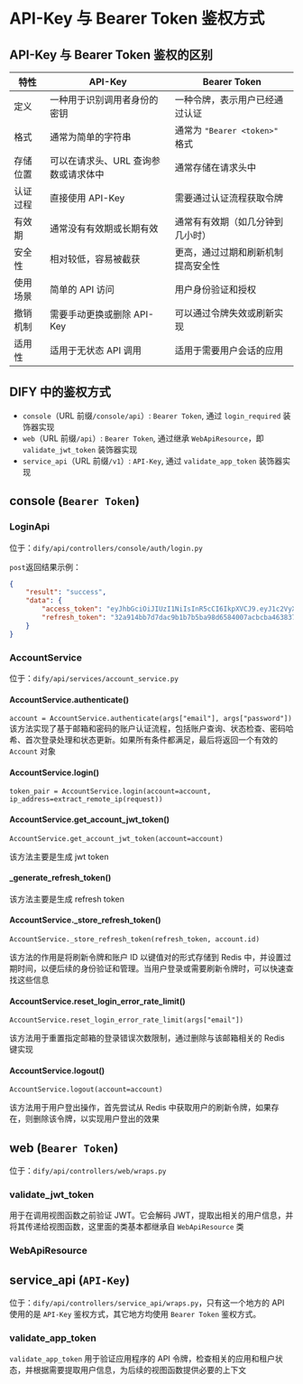 # API-Key 与 Bearer Token 鉴权方式

## API-Key 与 Bearer Token 鉴权的区别

| 特性       | API-Key                                  | Bearer Token                                       |
|------------|-------------------------------------------|----------------------------------------------------|
| 定义       | 一种用于识别调用者身份的密钥              | 一种令牌，表示用户已经通过认证                    |
| 格式       | 通常为简单的字符串                        | 通常为 `"Bearer <token>"` 格式                     |
| 存储位置   | 可以在请求头、URL 查询参数或请求体中      | 通常存储在请求头中                                |
| 认证过程   | 直接使用 API-Key                          | 需要通过认证流程获取令牌                          |
| 有效期     | 通常没有有效期或长期有效                  | 通常有有效期（如几分钟到几小时）                  |
| 安全性     | 相对较低，容易被截获                      | 更高，通过过期和刷新机制提高安全性                |
| 使用场景   | 简单的 API 访问                           | 用户身份验证和授权                                |
| 撤销机制   | 需要手动更换或删除 API-Key               | 可以通过令牌失效或刷新实现                        |
| 适用性     | 适用于无状态 API 调用                    | 适用于需要用户会话的应用                          |


## DIFY 中的鉴权方式

- `console`（URL 前缀`/console/api`）: `Bearer Token`, 通过 `login_required` 装饰器实现
- `web`（URL 前缀`/api`）: `Bearer Token`, 通过继承 `WebApiResource`，即 `validate_jwt_token` 装饰器实现
- `service_api`（URL 前缀`/v1`）: `API-Key`, 通过 `validate_app_token` 装饰器实现


## console (`Bearer Token`)

### LoginApi

位于：`dify/api/controllers/console/auth/login.py`

`post`返回结果示例：
```json
{
    "result": "success",
    "data": {
        "access_token": "eyJhbGciOiJIUzI1NiIsInR5cCI6IkpXVCJ9.eyJ1c2VyX2lkIjoiZWJiZjI1YmUtZWM4NS00ZDY4LTlkZDItNWJjMmVlMjg1NWU0IiwiZXhwIjoxNzMwNjg5Mjk4LCJpc3MiOiJTRUxGX0hPU1RFRCIsInN1YiI6IkNvbnNvbGUgQVBJIFBhc3Nwb3J0In0.EPfEaeoDY8NVeS7TDC95-B0rvFYjH9BVqiFY9IwYcVQ",
        "refresh_token": "32a914bb7d7dac9b1b7b5ba98d6584007acbcba4638374d8e0171877f5c9eee34eae400917aadc433d7801181367579dd72894ae8f512aaba00929ab98bf509f"
    }
}
```

### AccountService

位于：`dify/api/services/account_service.py`

#### AccountService.authenticate()

`account = AccountService.authenticate(args["email"], args["password"])`该方法实现了基于邮箱和密码的账户认证流程，包括账户查询、状态检查、密码哈希、首次登录处理和状态更新。如果所有条件都满足，最后将返回一个有效的 `Account` 对象


#### AccountService.login()

`token_pair = AccountService.login(account=account, ip_address=extract_remote_ip(request))`

#### AccountService.get_account_jwt_token()

`AccountService.get_account_jwt_token(account=account)`

该方法主要是生成 jwt token


#### _generate_refresh_token()

该方法主要是生成 refresh token

#### AccountService._store_refresh_token()

`AccountService._store_refresh_token(refresh_token, account.id)`

该方法的作用是将刷新令牌和账户 ID 以键值对的形式存储到 Redis 中，并设置过期时间，以便后续的身份验证和管理。当用户登录或需要刷新令牌时，可以快速查找这些信息

#### AccountService.reset_login_error_rate_limit()

`AccountService.reset_login_error_rate_limit(args["email"])`

该方法用于重置指定邮箱的登录错误次数限制，通过删除与该邮箱相关的 Redis 键实现

#### AccountService.logout()

`AccountService.logout(account=account)`

该方法用于用户登出操作，首先尝试从 Redis 中获取用户的刷新令牌，如果存在，则删除该令牌，以实现用户登出的效果



## web (`Bearer Token`)

位于：`dify/api/controllers/web/wraps.py`

### validate_jwt_token

用于在调用视图函数之前验证 JWT。它会解码 JWT，提取出相关的用户信息，并将其传递给视图函数，这里面的类基本都继承自 `WebApiResource` 类

### WebApiResource



## service_api (`API-Key`)

位于：`dify/api/controllers/service_api/wraps.py`，只有这一个地方的 API 使用的是 `API-Key` 鉴权方式，其它地方均使用 `Bearer Token` 鉴权方式。

### validate_app_token
`validate_app_token` 用于验证应用程序的 API 令牌，检查相关的应用和租户状态，并根据需要提取用户信息，为后续的视图函数提供必要的上下文